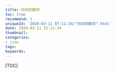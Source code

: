 ```yaml
---
title: 时间的脚印
toc: true
recommend: 1
uniqueId: '2020-03-11 07:11:34/"时间的脚印".html'
date: 2020-03-11 15:11:34
thumbnail:
categories:
- jiao
tags:
keywords:
---
```


[TOC]

<!--more-->
